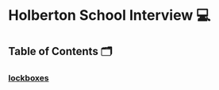 # **Holberton School Interview** :computer:

## **Table of Contents** :card_index_dividers:

### [lockboxes]()